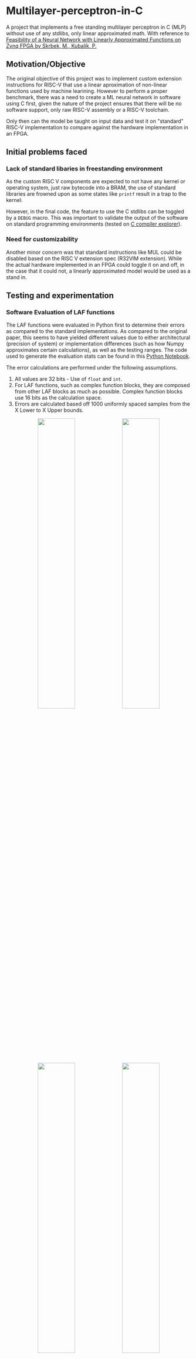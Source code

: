 # Multilayer-perceptron-in-C
A project that implements a free standing multilayer perceptron in C (MLP) without use of any stdlibs, only linear approximated math. With reference to [Feasibility of a Neural Network with Linearly Approximated Functions on Zynq FPGA by Skrbek, M., Kubalík, P.	](10.1109/ICECS202256217.2022.9970813 )

## Motivation/Objective

The original objective of this project was to implement custom extension instructions for RISC-V that use a linear aproximation of non-linear functions used by machine learining. However to perform a proper benchmark, there was a need to create a ML neural network in software using C first, given the nature of the project ensures that there will be no software support, only raw RISC-V assembly or a RISC-V toolchain.

Only then can the model be taught on input data and test it on "standard" RISC-V implementation to compare against the hardware implementation in an FPGA.

## Initial problems faced
### Lack of standard libaries in freestanding environment
As the custom RISC V components are expected to not have any kernel or operating system, just raw bytecode into a BRAM, the use of standard libraries are frowned upon as some states like `printf` result in a trap to the kernel. 

However, in the final code, the feature to use the C stdlibs can be toggled by a `DEBUG` macro. This was important to validate the output of the software on standard programming environments (tested on [C compiler explorer](https://godbolt.org/)).

### Need for customizability
Another minor concern was that standard instructions like MUL could be disabled based on the RISC V extension spec (R32VIM extension). While the actual hardware implemented in an FPGA could toggle it on and off, in the case that it could not, a linearly approximated model would be used as a stand in.


## Testing and experimentation

### Software Evaluation of LAF functions 
The LAF functions were evaluated in Python first to determine their errors as compared to the standard implementations. As compared to the original paper, this seems to have yielded different values due to either architectural (precision of system) or implementation differences (such as how Numpy approximates certain calculations), as well as the testing ranges. The code used to generate the evaluation stats can be found in this [Python Notebook]('XOR%20Problem%20and%20LAF%20Graphs.ipynb').

The error calculations are performed under the following assumptions. 
1) All values are 32 bits - Use of `float` and `int`.
2) For LAF functions, such as complex function blocks, they are composed from other LAF blocks as much as possible. Complex function blocks use 16 bits as the calculation space.
3) Errors are calculated based off 1000 uniformly spaced samples from the X Lower to X Upper bounds.

<div align="center">
  <img src="../sources/LAF-EXP.png" width="45%" />
  <img src="../sources/LAF-LOG.png" width="45%" />
  <br />
  <img src="../sources/LAF-AF.png" width="45%" />
  <img src="../sources/LAF-AFR.png" width="45%" />
  <br />
  <img src="../sources/LAF-SQR.png" width="45%" />
  <img src="../sources/LAF-SQRT.png" width="45%" />
  <br />
</div>


This results in the following expected errors:

|    | Function   |   X Lower |   X Upper |   Mean Error |   Variance of Error |   Maximum Error |
|---:|:-----------|----------:|----------:|-------------:|--------------------:|----------------:|
|  0 | EXP        |   -8      |         8 |  -0.915841   |         4.59056     |      -0.0593698 |
|  1 | LOG        |    1      |        10 |   0.0538728  |         0.000650966 |       0.0340233 |
|  2 | AF         |   -1      |         1 |   0          |         0.0405663   |       0.376639  |
|  3 | AFR        |   -8      |         8 |  -0.00712797 |         0.000113342 |      -0.059711  |
|  4 | MUL        |   -1      |         1 |  -0.011893   |         0.000261394 |       0.110963  |
|  5 | SQR        |   -1      |         1 |   0.011893   |         0.000261394 |       0.110963  |
|  6 | SQRT       |    0.0001 |         1 |  -0.011894   |         0.000141425 |      -0.0604658 |

Most of the errors are quite low as found by the original paper. The graphs show that the LAF functions do roughly approximate the original functions quite closely.


### Software LAF C library: <laf_sw.h>
To solve the issue of implementing a neural network in C which uses normal RISC-V instructions to solve the XOR Problem, a new custom header file and its implementation had to be created. These are found at [laf_sw.h](../Vivado/RISCV_sources/sim/c_source/laf_sw.h) and [laf_sw.c](../Vivado/RISCV_sources/sim/c_source/laf_sw.c). 

These files define a custom math library as well as all the software implementations for the LAF functions, as the standard library is unavailable on freestanding environments, and many of the math functions that are usually convieniently available are not available. 

The implementation assumes 32 bit registers, hence only `float` and `int` types are used. This is important as some of the helper functions like `leftmostBit()` (which uses a technique called bit smearing for specifically 64 bit long) and the complex functions like `MUL(x, y)` and `SQR(val)` have to use such assumptions to prevent overflow errors.

### Software implementation of MLP: mlp_sw.c
Using the custom software LAF library, a whole program to perform MultiLayer Perceptron was written using C. This program works in freestanding environments (if not in `DEBUG` mode) which we need in the RISC V processing system. This file is found at [mlp_sw.c](../Vivado/RISCV_sources/sim/c_source/mlp_sw.c). 

In summary, the whole program works by assuming MSE Loss as a loss function and tanh as the activation function. By calculating the forward pass and then doing backpropagation and updating the weights and biases via Stochastic Gradient Descent, the model should be able to learn how to solve the XOR problem even with low counts of hidden neurons so long as there is enough epoches for it to reach the local minima for loss.

The backpropagation functions are as follows:

**Output Layer:**
   $$ \delta^{Output}_j = (a^{Output}_j - y_j) \cdot (1 - \tanh(z^{Output}_j)^2) $$
   $$ \frac{\partial E}{\partial w^{Hidden}_{ij}} = a^{Hidden}_i \cdot \delta^{Output}_j $$
   $$\frac{\partial E}{\partial b^{Output}_j} = \delta^{Output}_j$$ 

 **Hidden Layers:**
   $$\delta^{Layer}_i = \left(\sum_{j} w^{Layer}_{ij} \cdot \delta^{L+1}_j\right) \cdot (1 - \tanh(z^{Layer}_i)^2) $$
   $$\frac{\partial E}{\partial w^{Layer-1}_{ij}} = a^{Layer-1}_i \cdot \delta^{Layer}_j $$
   $$\frac{\partial E}{\partial b^{Layer}_i} = \delta^{Layer}_i $$

The update functions are as follows:

For weights:
$$w_{\text{new}} = w_{\text{old}} - \eta \cdot \nabla J(w_{\text{old}})$$

For biases:
$$b_{\text{new}} = b_{\text{old}} - \eta \cdot \nabla J(b_{\text{old}})$$ 

The choice for MSE loss is not very typical for a classification problem, since it better measures regression problem losses, but it happens to be the easiest to calculate with the least cycles for backpropagation.

Below is a screenshot of the model managing to solve the XOR problem with the hyperparameters of `HIDDEN_SIZE 2`, `LEARNING_RATE 0.01` and `NUM_EPOCHS 10000`. This was performed in a DEBUG environment outside of the RISC-V processor to test that the algorithm is functional.

![XOR Solved](../sources/MLP_C_Output.png)

Here is another non-linearly seperable problem for XNOR solved by the MLP. Hyperparameters are set to `HIDDEN_SIZE 5`, `LEARNING_RATE 0.01` and `NUM_EPOCHS 10000`.

![XNOR Solved](../sources/MLP_C_XNOR_Output.png)

> It is recommended to compile the software with RV32IM extensions for hardware multiplication and division. This is as having the compiler generate software multiplication wastes a lot of cycles and its not as far of a test. This also requires to edit constants.sv file in Vivado to enable the hardware MUL and DIV instructions.

> The lack of an RNG module severly hurts the convergence of the MLP to an optima. Initial weights cannot be 0, but having them all as the same small constant values causes symmetry issues.





### The need for randomness

Why random weights and gradients are needed?
From testing, an RNG module is required to ensure the convergence of the MLP to an optima as it is needed to generate initial weights and gradients are essential to ensuring that the model remains asymmetric, i.e the neurons compute different outputs during forward propagation and get different gradients during backpropagation. 

Making them all small constant values results in a model that never converges as shown below with the hyperparameters of `HIDDEN_SIZE 2`, `LEARNING_RATE 0.01` and `NUM_EPOCHS 10000`. All weights are initialized to 0.1 and weightGradients to 0.01.
![XOR Uncertain](../sources/MLP_C_XOR_ConstInit_Output.png)

The weights and biases for all the layers end up symmetric which leads to this bad prediction.

![XOR Symmetry](../sources/MLP_C_XOR_ConstInit_Weight_Bias.png)

## Future exploration and updates (Requires FPGA!)
### Making an RNG module - The quest for randomness

There are some ways to add a way to create random numbers in the RISC V processor, either by an RNG IP memory mapped to a certain address or making it a custom instruction which can load into CPU registers instead. The custom instruction method is cleaner to load random numbers into a temporary register. This approach mimicks Intel's `RDRAND` instruction in x64.

There are a few ways to implement pseudo-randomness quickly with [linear recurrences](https://en.wikipedia.org/wiki/Pseudorandom_number_generator#Generators_based_on_linear_recurrences),such as Linear Conguential Generator (LCG) and Linear Feedback Shift Registers (LFSR). LCG was chosen since its quite easy to implement, and has known [parameters for its moduli and multiplicator](https://statmath.wu.ac.at/software/src/prng-3.0.2/doc/prng.html/Table_LCG.html).

LCG generator formula: $X_{n+1} = (aX_n + c) \mod m$

For generating 32-bit integers, the following numbers are used (Park-Miller LCG):
- M (Modulus) = (1 << 31) - 1 = 2147483647 
- A (Multiplier) = 48271
- C (Increment) = 0
- Seed, $X_0$ = Any start value  

### Benchmarking instructions - RDTIME and RDCYCLE
As the RISC-V processor is a processing system (PS) seperate from the processing logic (PL) that is the ARM cores running PYNQ OS, there is no way to determine when it has completed its work...

To measure the clock cycles it takes to execute MLP model, RISC V defines two instructions that are of interest. In RISC-V, there are 3 CSR registers reserved for special counters, namely `cycle`, `time` and `instret`.

Of interest to us are the `cycle` and `time` counter, which can be accessed by user mode instruction `RDCYCLE` and `RDTIME`. 

`cycle` counter holds a count of number of clock cycles executed by the processor core on which the hart is running from an arbitrary start time in the past. 
`time` counter holds a count of wall-clock real time passed from an arbitrary start time in the past. 

In R32VI, to get the lower XLEN bits of the two counters, `RDCYCLE` and `RDTIME` are required, while the upper XLEN bits of the two counters are accessed with `RDCYCLEH` and `RDTIMEH`. The instructions follow the format as shown below:
![Time Counter Instructions](../sources/Time_Counters.png)

To note, these instructions are not necessarily implemented in the chip itself. Some cores such as [Sifive](https://forums.sifive.com/t/an-exception-occurred-while-using-rdtime/2915) implement their timers off chip and memory map it. Hardware is not required to do all timing. CSRs are optional, and some devices choose to trap to kernel to access off chip timers. So there are many approaches that can be taken! 

However, in the context of the problem of assuming a freestanding environment, let's just assume it has a requirement to be done on chip instead.

#### The on-chip way - Adding CSR regfiles

To add support for these instructions, we need a new regfile for CSR registers. At least the first 2 32-bit CSR registers (out of 64 possible 32-bit CSR registers) have to be working by the RISC-V specification to get `RDCYCLE` and `RDTIME`. The new regfile was implemented in [csr_regfile.sv](../Vivado/RISCV_sources/hdl/core/registers/csr_regfile.sv).

This also requires modification of the control path and the instruction decoder to pick up these two (or four if `RDCYCLEH` and `RDTIMEH` is also implemented) new instructions. 

With this instruction, we can make calls to the `RDCYCLE` instructions at the start of the program and the end of the program, and take the difference to determine how many cycles has actually occured. 


## Conclusions

While the multilayer perceptron has been written in C, it has been observed that it takes a lot more epoches compared to the Pytorch implementation to reach convergence likely due to the naive stochastic gradient descent algorithm I am using. The MLP model does manage to solve XOR problem with just 2 hidden neurons in the hidden layer.

An RNG module is required to ensure the convergence of the MLP to an optima. Random initial weights and gradients are essential to ensuring that the model remains asymmetric, i.e the neurons compute different outputs during forward propagation and get different gradients during backpropagation. Simply setting the weights and gradients initially to small constant values is insufficient to tackle this.

As such, more work has to be done on the RNG module and RDTIME modules. These two functions are essential to successfully benchmark the RISC-V CPU in machine learning tasks. RBF Neuron has not been implemented too.

Likewise, if an RNG module is created, a custom macro header file or toolchain has to be built to allow for RNG to work optimally.


